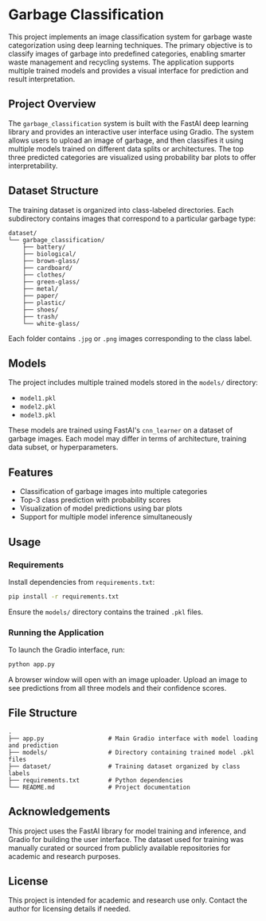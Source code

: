 
# Garbage Classification

This project implements an image classification system for garbage waste categorization using deep learning techniques. The primary objective is to classify images of garbage into predefined categories, enabling smarter waste management and recycling systems. The application supports multiple trained models and provides a visual interface for prediction and result interpretation.

## Project Overview

The `garbage_classification` system is built with the FastAI deep learning library and provides an interactive user interface using Gradio. The system allows users to upload an image of garbage, and then classifies it using multiple models trained on different data splits or architectures. The top three predicted categories are visualized using probability bar plots to offer interpretability.

## Dataset Structure

The training dataset is organized into class-labeled directories. Each subdirectory contains images that correspond to a particular garbage type:

```
dataset/
└── garbage_classification/
    ├── battery/
    ├── biological/
    ├── brown-glass/
    ├── cardboard/
    ├── clothes/
    ├── green-glass/
    ├── metal/
    ├── paper/
    ├── plastic/
    ├── shoes/
    ├── trash/
    └── white-glass/
```

Each folder contains `.jpg` or `.png` images corresponding to the class label.

## Models

The project includes multiple trained models stored in the `models/` directory:

* `model1.pkl`
* `model2.pkl`
* `model3.pkl`

These models are trained using FastAI's `cnn_learner` on a dataset of garbage images. Each model may differ in terms of architecture, training data subset, or hyperparameters.

## Features

* Classification of garbage images into multiple categories
* Top-3 class prediction with probability scores
* Visualization of model predictions using bar plots
* Support for multiple model inference simultaneously

## Usage

### Requirements

Install dependencies from `requirements.txt`:

```bash
pip install -r requirements.txt
```

Ensure the `models/` directory contains the trained `.pkl` files.

### Running the Application

To launch the Gradio interface, run:

```bash
python app.py
```

A browser window will open with an image uploader. Upload an image to see predictions from all three models and their confidence scores.

## File Structure

```
.
├── app.py                  # Main Gradio interface with model loading and prediction
├── models/                 # Directory containing trained model .pkl files
├── dataset/                # Training dataset organized by class labels
├── requirements.txt        # Python dependencies
└── README.md               # Project documentation
```

## Acknowledgements

This project uses the FastAI library for model training and inference, and Gradio for building the user interface. The dataset used for training was manually curated or sourced from publicly available repositories for academic and research purposes.

## License

This project is intended for academic and research use only. Contact the author for licensing details if needed.
